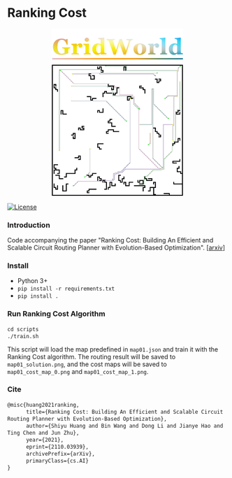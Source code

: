 # Ranking Cost

<div align="center">
<img width="300px" height="auto" src="./docs/figures/gridworld.png">
</div>
<div align="center">
<img width="300px" height="auto" src="./docs/figures/example_map.png">
</div>


[![License](https://img.shields.io/badge/License-Apache%202.0-blue.svg)](https://opensource.org/licenses/Apache-2.0)

### Introduction

Code accompanying the paper 
"Ranking Cost: Building An Efficient and Scalable Circuit Routing Planner with Evolution-Based Optimization". [[arxiv](https://arxiv.org/abs/2110.03939)]

### Install
- Python 3+
- `pip install -r requirements.txt`
- `pip install .`

### Run Ranking Cost Algorithm
```
cd scripts
./train.sh
```

This script will load the map predefined in `map01.json` and train it with the Ranking Cost algorithm. 
The routing result will be saved to `map01_solution.png`, 
and the cost maps will be saved to `map01_cost_map_0.png` and `map01_cost_map_1.png`.

### Cite

```
@misc{huang2021ranking,
      title={Ranking Cost: Building An Efficient and Scalable Circuit Routing Planner with Evolution-Based Optimization}, 
      author={Shiyu Huang and Bin Wang and Dong Li and Jianye Hao and Ting Chen and Jun Zhu},
      year={2021},
      eprint={2110.03939},
      archivePrefix={arXiv},
      primaryClass={cs.AI}
}
```
